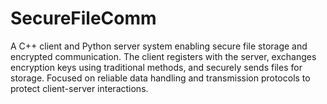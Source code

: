 # SecureFileComm
A C++ client and Python server system enabling secure file storage and encrypted communication. The client registers with the server, exchanges encryption keys using traditional methods, and securely sends files for storage. Focused on reliable data handling and transmission protocols to protect client-server interactions.
